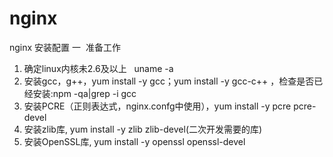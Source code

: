 # nginx
nginx 安装配置
一  准备工作
1. 确定linux内核未2.6及以上   uname -a
2. 安装gcc，g++，yum install -y gcc；yum install -y gcc-c++ ，检查是否已经安装:npm -qa|grep -i gcc
3. 安装PCRE（正则表达式，nginx.confg中使用），yum install -y pcre pcre-devel
4. 安装zlib库, yum install -y zlib zlib-devel(二次开发需要的库)
5. 安装OpenSSL库, yum install -y openssl openssl-devel

